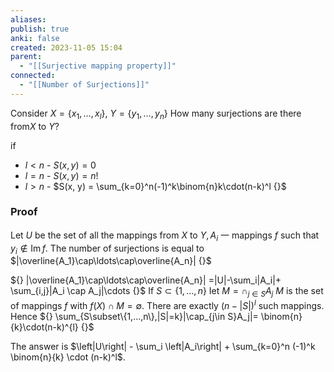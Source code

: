 ```yaml
---
aliases: 
publish: true
anki: false
created: 2023-11-05 15:04
parent:
  - "[[Surjective mapping property]]"
connected:
  - "[[Number of Surjections]]"
---
```

Consider ${} X=\{x_1,\ldots,x_l\} {}$, $Y=\{y_1,\ldots,y_n\} {}$
How many surjections are there from$X {}$  to $Y? {}$ 

if
- $l < n {}$ - $S(x, y) = 0 {}$
- ${} l = n {}$ - $S(x, y) = n! {}$
- ${} l > n {}$ - $S(x, y) = \sum_{k=0}^n(-1)^k\binom{n}k\cdot(n-k)^l {}$ 

### Proof
Let ${} U$ be the set of all the mappings
from $X$ to $Y,A_i$ 一 mappings $f$ such that $y_i\not\in\operatorname{Im}f.$
The number of surjections is equal to $|\overline{A_1}\cap\ldots\cap\overline{A_n}| {}$

${} |\overline{A_1}\cap\ldots\cap\overline{A_n}| =|U|-\sum_i|A_i|+ \sum_{i,j}|A_i \cap A_j|\cdots {}$
If $S\subset\{1,\ldots,n\}$  Iet  $M=\cap_{j\in S}A_j {}$
$M {}$ is the set of mappings $f {}$ with $f(X)\cap M=\emptyset. {}$
There are exactly ${} (n-|S|)^l {}$  such mappings.
Hence ${} \sum_{S\subset\{1,...,n\},|S|=k}|\cap_{j\in S}A_j|= \binom{n}{k}\cdot(n-k)^{l} {}$

The answer is $\left|U\right| - \sum_i \left|A_i\right| + \sum_{k=0}^n (-1)^k \binom{n}{k} \cdot (n-k)^l$.












